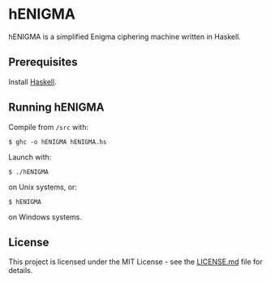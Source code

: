 # hENIGMA

hENIGMA is a simplified Enigma ciphering machine written in Haskell.

## Prerequisites
Install [Haskell](https://www.haskell.org/platform/).

## Running hENIGMA

Compile from `/src` with:
```
$ ghc -o hENIGMA hENIGMA.hs
```
Launch with:
```
$ ./hENIGMA
```
on Unix systems, or:
```
$ hENIGMA
```
on Windows systems.

## License

This project is licensed under the MIT License - see the [LICENSE.md](LICENSE.md) file for details.